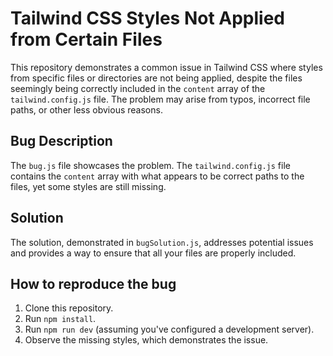 # Tailwind CSS Styles Not Applied from Certain Files

This repository demonstrates a common issue in Tailwind CSS where styles from specific files or directories are not being applied, despite the files seemingly being correctly included in the `content` array of the `tailwind.config.js` file.  The problem may arise from typos, incorrect file paths, or other less obvious reasons.

## Bug Description

The `bug.js` file showcases the problem.  The `tailwind.config.js` file contains the `content` array with what appears to be correct paths to the files, yet some styles are still missing. 

## Solution

The solution, demonstrated in `bugSolution.js`, addresses potential issues and provides a way to ensure that all your files are properly included.

## How to reproduce the bug

1. Clone this repository.
2. Run `npm install`.
3. Run `npm run dev` (assuming you've configured a development server).
4. Observe the missing styles, which demonstrates the issue.